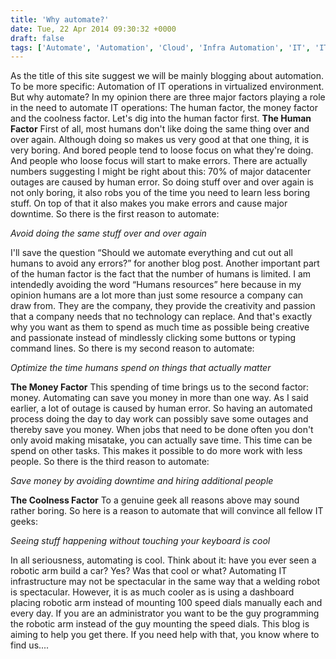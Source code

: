 ```yaml
---
title: 'Why automate?'
date: Tue, 22 Apr 2014 09:30:32 +0000
draft: false
tags: ['Automate', 'Automation', 'Cloud', 'Infra Automation', 'IT', 'IT Operations', 'Virtualized']
---
```


As the title of this site suggest we will be mainly blogging about automation. To be more specific: Automation of IT operations in virtualized environment. But why automate? In my opinion there are three major factors playing a role in the need to automate IT operations: The human factor, the money factor and the coolness factor. Let's dig into the human factor first. **The Human Factor** First of all, most humans don't like doing the same thing over and over again. Although doing so makes us very good at that one thing, it is very boring. And bored people tend to loose focus on what they're doing. And people who loose focus will start to make errors. There are actually numbers suggesting I might be right about this: 70% of major datacenter outages are caused by human error. So doing stuff over and over again is not only boring, it also robs you of the time you need to learn less boring stuff. On top of that it also makes you make errors and cause major downtime. So there is the first reason to automate:

_Avoid doing the same stuff over and over again_

I'll save the question “Should we automate everything and cut out all humans to avoid any errors?” for another blog post. Another important part of the human factor is the fact that the number of humans is limited. I am intendedly avoiding the word “Humans resources” here because in my opinion humans are a lot more than just some resource a company can draw from. They are the company, they provide the creativity and passion that a company needs that no technology can replace. And that's exactly why you want as them to spend as much time as possible being creative and passionate instead of mindlessly clicking some buttons or typing command lines. So there is my second reason to automate:

_Optimize the time humans spend on things that actually matter_

**The Money Factor** This spending of time brings us to the second factor: money. Automating can save you money in more than one way. As I said earlier, a lot of outage is caused by human error. So having an automated process doing the day to day work can possibly save some outages and thereby save you money. When jobs that need to be done often you don't only avoid making misatake, you can actually save time. This time can be spend on other tasks. This makes it possible to do more work with less people. So there is the third reason to automate:

_Save money by avoiding downtime and hiring additional people_

**The Coolness Factor** To a genuine geek all reasons above may sound rather boring. So here is a reason to automate that will convince all fellow IT geeks:

_Seeing stuff happening without touching your keyboard is cool_

In all seriousness, automating is cool. Think about it: have you ever seen a robotic arm build a car? Yes? Was that cool or what? Automating IT infrastructure may not be spectacular in the same way that a welding robot is spectacular. However, it is as much cooler as is using a dashboard placing robotic arm instead of mounting 100 speed dials manually each and every day. If you are an administrator you want to be the guy programming the robotic arm instead of the guy mounting the speed dials. This blog is aiming to help you get there. If you need help with that, you know where to find us....